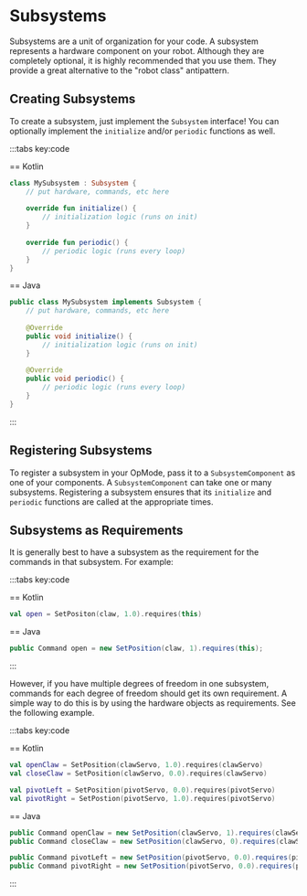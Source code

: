 # Subsystems

Subsystems are a unit of organization for your code. A subsystem represents
a hardware component on your robot. Although they are
completely optional, it is highly recommended that you use them. They
provide a great alternative to the "robot class" antipattern.

## Creating Subsystems

To create a subsystem, just implement the `Subsystem` interface! You can
optionally implement the `initialize` and/or `periodic` functions as well.

:::tabs key:code

== Kotlin

```kotlin
class MySubsystem : Subsystem {
    // put hardware, commands, etc here
    
    override fun initialize() {
        // initialization logic (runs on init)
    }
    
    override fun periodic() {
        // periodic logic (runs every loop)
    }
}
```

== Java

```java
public class MySubsystem implements Subsystem {
    // put hardware, commands, etc here
    
    @Override
    public void initialize() {
        // initialization logic (runs on init)
    }
    
    @Override
    public void periodic() {
        // periodic logic (runs every loop)
    }
} 
```

:::

## Registering Subsystems

To register a subsystem in your OpMode, pass it to a `SubsystemComponent` as
one of your components. A `SubsystemComponent` can take one or many
subsystems. Registering a subsystem ensures that its `initialize` and
`periodic` functions are called at the appropriate times.

## Subsystems as Requirements

It is generally best to have a subsystem as the requirement for the commands
in that subsystem. For example:

:::tabs key:code

== Kotlin

```kotlin
val open = SetPositon(claw, 1.0).requires(this)
```

== Java

```java
public Command open = new SetPosition(claw, 1).requires(this);
```

:::

However, if you have multiple degrees of freedom in one subsystem, commands
for each degree of freedom should get its own requirement. A simple way to
do this is by using the hardware objects as requirements. See the following
example.

:::tabs key:code

== Kotlin

```kotlin
val openClaw = SetPosition(clawServo, 1.0).requires(clawServo)
val closeClaw = SetPosition(clawServo, 0.0).requires(clawServo)

val pivotLeft = SetPosition(pivotServo, 0.0).requires(pivotServo)
val pivotRight = SetPostion(pivotServo, 1.0).requires(pivotServo) 
```

== Java

```java
public Command openClaw = new SetPosition(clawServo, 1).requires(clawSerov);
public Command closeClaw = new SetPosition(clawServo, 0).requires(clawServo);

public Command pivotLeft = new SetPosition(pivotServo, 0.0).requires(pivotServo);
public Command pivotRight = new SetPosition(pivotServo, 0.0).requires(pivotServo);
```

:::